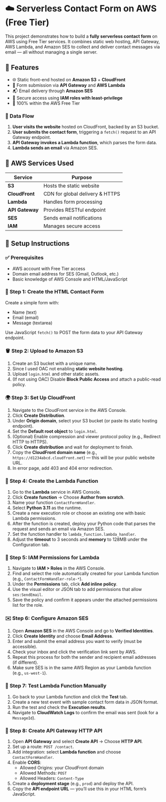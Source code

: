 # ☁️ Serverless Contact Form on AWS (Free Tier)

This project demonstrates how to build a **fully serverless contact form** on AWS using Free Tier services. It combines static web hosting, API Gateway, AWS Lambda, and Amazon SES to collect and deliver contact messages via email — all without managing a single server.



## 🚀 Features

- 🌐 Static front-end hosted on **Amazon S3** + **CloudFront**
- 📮 Form submission via **API Gateway** and **AWS Lambda**
- 📬 Email delivery through **Amazon SES**
- 🔐 Secure access using **IAM roles with least-privilege**
- 💸 100% within the AWS Free Tier



### 🔁 Data Flow

1. **User visits the website** hosted on CloudFront, backed by an S3 bucket.
2. **User submits the contact form**, triggering a `fetch()` request to an API Gateway endpoint.
3. **API Gateway invokes a Lambda function**, which parses the form data.
4. **Lambda sends an email** via Amazon SES.



## 🧱 AWS Services Used

| Service         | Purpose                          |
|--|-|
| **S3**          | Hosts the static website         |
| **CloudFront**  | CDN for global delivery & HTTPS  |
| **Lambda**      | Handles form processing          |
| **API Gateway** | Provides RESTful endpoint         |
| **SES**         | Sends email notifications        |
| **IAM**         | Manages secure access            |



## 🧪 Setup Instructions

### ✅ Prerequisites

- AWS account with Free Tier access
- Domain email address for SES (Gmail, Outlook, etc.)
- Basic knowledge of AWS Console and HTML/JavaScript



### 📄 Step 1: Create the HTML Contact Form

Create a simple form with:

- Name (text)
- Email (email)
- Message (textarea)

Use JavaScript `fetch()` to POST the form data to your API Gateway endpoint.



### 🪣 Step 2: Upload to Amazon S3

1. Create an S3 bucket with a unique name.
2. Since I used OAC not enabling **static website hosting**.
3. Upload `login.html` and other static assets.
4. (If not using OAC) Disable **Block Public Access** and attach a public-read policy.


### 🌍 Step 3: Set Up CloudFront

1. Navigate to the CloudFront service in the AWS Console.
2. Click **Create Distribution**.
3. Under **Origin domain**, select your S3 bucket (or paste its static hosting endpoint).
4. Set the **Default root object** to `login.html`.
5. (Optional) Enable compression and viewer protocol policy (e.g., Redirect HTTP to HTTPS).
6. Click **Create distribution** and wait for deployment to finish.
7. Copy the **CloudFront domain name** (e.g., `https://d1234abcd.cloudfront.net`) — this will be your public website URL.
8. In error page, add 403 and 404 error redirection.



### 🧠 Step 4: Create the Lambda Function

1. Go to the **Lambda** service in AWS Console.
2. Click **Create function** → Choose **Author from scratch**.
3. Name your function `ContactFormHandler`.
4. Select **Python 3.11** as the runtime.
5. Create a new execution role or choose an existing one with basic Lambda permissions.
6. After the function is created, deploy your Python code that parses the request and sends an email via Amazon SES.
7. Set the function handler to `lambda_function.lambda_handler`.
8. Adjust the **timeout** to 3 seconds and **memory** to 128MB under the Configuration tab.



### 🔐 Step 5: IAM Permissions for Lambda

1. Navigate to **IAM > Roles** in the AWS Console.
2. Find and select the role automatically created for your Lambda function (e.g., `ContactFormHandler-role-*`).
3. Under the **Permissions** tab, click **Add inline policy**.
4. Use the visual editor or JSON tab to add permissions that allow `ses:SendEmail`.
5. Save the policy and confirm it appears under the attached permissions list for the role.



### ✉️ Step 6: Configure Amazon SES

1. Open **Amazon SES** in the AWS Console and go to **Verified Identities**.
2. Click **Create Identity** and choose **Email Address**.
3. Enter and submit the email address you want to verify (must be accessible).
4. Check your inbox and click the verification link sent by AWS.
5. Repeat this process for both the sender and recipient email addresses (if different).
6. Make sure SES is in the same AWS Region as your Lambda function (e.g., `us-west-1`).



### 🔁 Step 7: Test Lambda Function Manually

1. Go back to your Lambda function and click the **Test** tab.
2. Create a new test event with sample contact form data in JSON format.
3. Run the test and check the **Execution results**.
4. Navigate to **CloudWatch Logs** to confirm the email was sent (look for a `MessageId`).



### 🔌 Step 8: Create API Gateway HTTP API

1. Open **API Gateway** and select **Create API** → Choose **HTTP API**.
2. Set up a route: `POST /contact`.
3. Add integration: select **Lambda function** and choose `ContactFormHandler`.
4. Enable **CORS**:
   - Allowed Origins: your CloudFront domain
   - Allowed Methods: `POST`
   - Allowed Headers: `Content-Type`
5. Create a **deployment stage** (e.g., `prod`) and deploy the API.
6. Copy the **API endpoint URL** — you’ll use this in your HTML form’s JavaScript.
